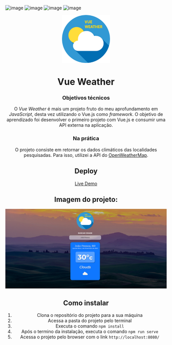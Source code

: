 ![image](https://img.shields.io/badge/Vue.js-35495E?style=for-the-badge&logo=vue.js&logoColor=4FC08D) ![image](https://img.shields.io/badge/HTML5-E34F26?style=for-the-badge&logo=html5&logoColor=white) ![image](https://img.shields.io/badge/CSS3-1572B6?style=for-the-badge&logo=css3&logoColor=white) ![image](https://img.shields.io/badge/JavaScript-323330?style=for-the-badge&logo=javascript&logoColor=F7DF1E)

<center><img src="https://github.com/alexandremcs/Vue-Weather/blob/main/src/assets/logo.png?raw=true" alt="Vue Weather"  width="150px"/><center>

# Vue Weather

### Objetivos técnicos
O _Vue Weather_ é mais um projeto fruto do meu aprofundamento em _JavaScript_, desta vez utilizando o Vue.js como _framework_. O objetivo de aprendizado foi desenvolver o primeiro projeto com Vue.js e consumir uma API externa na aplicação.

### Na prática
O projeto consiste em retornar os dados climáticos das localidades pesquisadas. Para isso, utilizei a API do [OpenWeatherMap](https://openweathermap.org/).

## Deploy
[Live Demo](https://shorturl.at/jlH13)

## Imagem do projeto:

![Vue Weather](https://github.com/alexandremcs/Vue-Weather/blob/main/src/assets/project-thumb.png?raw=true)

## Como instalar
1. Clona o repositório do projeto para a sua máquina
2. Acessa a pasta do projeto pelo terminal
3. Executa o comando `npm install`
4. Após o termino da instalação, executa o comando `npm run serve`
5. Acessa o projeto pelo browser com o link `http://localhost:8080/` 
